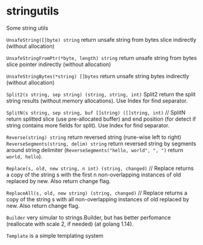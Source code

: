 # stringutils

Some string utils

`UnsafeString([]byte) string` return unsafe string from bytes slice indirectly (without allocation)

`UnsafeStringFromPtr(*byte, length) string` return unsafe string from bytes slice pointer indirectly (without allocation)

`UnsafeStringBytes(*string) []bytes` return unsafe string bytes indirectly (without allocation)


`Split2(s string, sep string) (string, string, int)`  Split2 return the split string results (without memory allocations). Use Index for find separator.

`SplitN(s string, sep string, buf []string) ([]string, int)` // SplitN return splitted slice (use pre-allocated buffer) and end position (for detect if string contains more fields for split). Use Index for find separator.

`Reverse(string) string` return reversed string (rune-wise left to right)
`ReverseSegments(string, delim) string` return reversed string by segments around string delimiter (`ReverseSegments("hello, world", ", ")` return `world, hello`).

`Replace(s, old, new string, n int) (string, changed)` // Replace returns a copy of the string s with the first n non-overlapping instances of old replaced by new. Also return change flag.

`ReplaceAll(s, old, new string) (string, changed)` // Replace returns a copy of the string s with all non-overlapping instances of old replaced  by new. Also return change flag.

`Builder` very simular to strings.Builder, but has better perfomance (reallocate with scale 2, if needed) (at golang 1.14).

`Template` is a simple templating system

